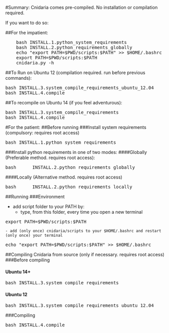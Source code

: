#Summary:
Cnidaria comes pre-compiled. No installation or compilation required.

If you want to do so:

##For the impatient:
<pre>
	bash INSTALL.1.python_system_requirements
	bash INSTALL.2.python_requirements_globally
	echo "export PATH=$PWD/scripts:$PATH" >> $HOME/.bashrc
	export PATH=$PWD/scripts:$PATH
	cnidaria.py -h
</pre>

##To Run on Ubuntu 12 (compilation required. run before previous commands):
<pre>
bash INSTALL.3.system_compile_requirements_ubuntu_12.04
bash INSTALL.4.compile
</pre>

##To recompile on Ubuntu 14 (if you feel adventurous):
<pre>
bash INSTALL.3.system_compile_requirements
bash INSTALL.4.compile
</pre>


#For the patient:
##Before running
###Install system requirements (compulsory: requires root access)
<pre>
bash INSTALL.1.python_system_requirements
</pre>

###Install python requirements in one of two modes:
####Globally (Preferable method. requires root access):
<pre>
bash      INSTALL.2.python_requirements_globally
</pre>
####Locally (Alternative method. requires root access)
<pre>
bash      INSTALL.2.python_requirements_locally
</pre>




##Running
###Environment
- add script folder to your PATH by:
    - type, from this folder, every time you open a new terminal
<pre>
export PATH=$PWD/scripts:$PATH
</pre>

    - add (only once) cnidaria/scripts to your $HOME/.bashrc and restart (only once) your terminal
<pre>
echo "export PATH=$PWD/scripts:$PATH" >> $HOME/.bashrc
</pre>
    


##Compiling Cnidaria from source (only if necessary. requires root access)
###Before compiling
#### Ubuntu 14+
<pre>
bash INSTALL.3.system_compile_requirements
</pre>

#### Ubuntu 12
<pre>
bash INSTALL.3.system_compile_requirements_ubuntu_12.04
</pre>

###Compiling
<pre>
bash INSTALL.4.compile
</pre>



